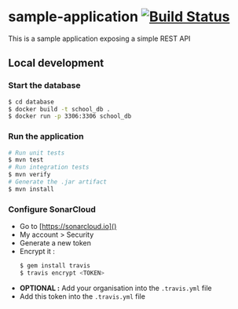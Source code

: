 # sample-application [![Build Status](https://travis-ci.org/takima-training/sample-application.svg?branch=master)](https://travis-ci.org/takima-training/sample-application)
This is a sample application exposing a simple REST API

## Local development

### Start the database

```bash
$ cd database
$ docker build -t school_db .
$ docker run -p 3306:3306 school_db
```

### Run the application

```bash
# Run unit tests
$ mvn test 
# Run integration tests
$ mvn verify
# Generate the .jar artifact
$ mvn install
```

### Configure SonarCloud

- Go to [https://sonarcloud.io]()
- My account > Security
- Generate a new token
- Encrypt it :
    ```bash
    $ gem install travis
    $ travis encrypt <TOKEN>
    ```
 - **OPTIONAL :** Add your organisation into the `.travis.yml` file
 - Add this token into the `.travis.yml` file 